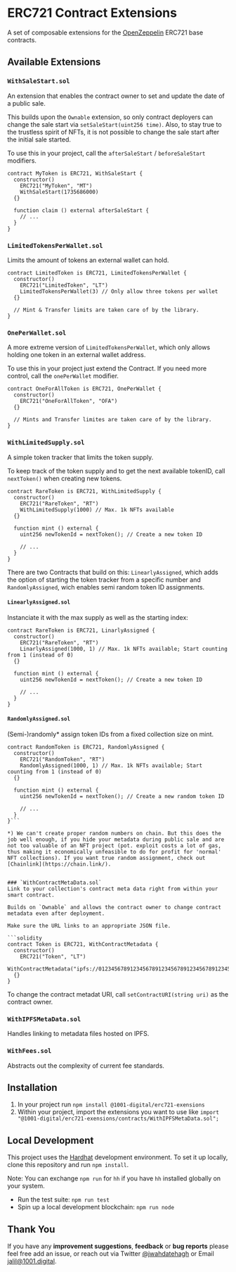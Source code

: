 # ERC721 Contract Extensions
A set of composable extensions for the [OpenZeppelin](https://openzeppelin.com/) ERC721 base contracts.

## Available Extensions
### `WithSaleStart.sol`
An extension that enables the contract owner to set and update the date of a public sale.

This builds upon the `Ownable` extension, so only contract deployers can change the sale start via `setSaleStart(uint256 time)`.
Also, to stay true to the trustless spirit of NFTs, it is not possible to change the sale start after the initial sale started.

To use this in your project, call the `afterSaleStart` / `beforeSaleStart` modifiers.

```solidity
contract MyToken is ERC721, WithSaleStart {
  constructor()
    ERC721("MyToken", "MT")
    WithSaleStart(1735686000)
  {}

  function claim () external afterSaleStart {
    // ...
  }
}
```

### `LimitedTokensPerWallet.sol`
Limits the amount of tokens an external wallet can hold.

```solidity
contract LimitedToken is ERC721, LimitedTokensPerWallet {
  constructor()
    ERC721("LimitedToken", "LT")
    LimitedTokensPerWallet(3) // Only allow three tokens per wallet
  {}

  // Mint & Transfer limits are taken care of by the library.
}
```

### `OnePerWallet.sol`
A more extreme version of `LimitedTokensPerWallet`, which only allows holding one token in an external wallet address.

To use this in your project just extend the Contract. If you need more control, call the `onePerWallet` modifier. 

```solidity
contract OneForAllToken is ERC721, OnePerWallet {
  constructor()
    ERC721("OneForAllToken", "OFA")
  {}

  // Mints and Transfer limites are taken care of by the library.
}
```

### `WithLimitedSupply.sol`
A simple token tracker that limits the token supply.

To keep track of the token supply and to get the next available tokenID, call `nextToken()` when creating new tokens.

```solidity
contract RareToken is ERC721, WithLimitedSupply {
  constructor()
    ERC721("RareToken", "RT")
    WithLimitedSupply(1000) // Max. 1k NFTs available
  {}

  function mint () external {
    uint256 newTokenId = nextToken(); // Create a new token ID

    // ...
  }
}
```

There are two Contracts that build on this: `LinearlyAssigned`, which adds the option of starting the token tracker from a specific number and `RandomlyAssigned`, wich enables semi random token ID assignments.

#### `LinearlyAssigned.sol`
Instanciate it with the max supply as well as the starting index:

```solidity
contract RareToken is ERC721, LinarlyAssigned {
  constructor()
    ERC721("RareToken", "RT")
    LinarlyAssigned(1000, 1) // Max. 1k NFTs available; Start counting from 1 (instead of 0)
  {}

  function mint () external {
    uint256 newTokenId = nextToken(); // Create a new token ID

    // ...
  }
}
```

#### `RandomlyAssigned.sol`
(Semi-)randomly* assign token IDs from a fixed collection size on mint.

```solidity
contract RandomToken is ERC721, RandomlyAssigned {
  constructor()
    ERC721("RandomToken", "RT")
    RandomlyAssigned(1000, 1) // Max. 1k NFTs available; Start counting from 1 (instead of 0)
  {}

  function mint () external {
    uint256 newTokenId = nextToken(); // Create a new random token ID

    // ...
  }
}```

*) We can't create proper random numbers on chain. But this does the job well enough, if you hide your metadata during public sale and are not too valuable of an NFT project (pot. exploit costs a lot of gas, thus making it economically unfeasible to do for profit for 'normal' NFT collections). If you want true random assignment, check out [Chainlink](https://chain.link/).


### `WithContractMetaData.sol`
Link to your collection's contract meta data right from within your smart contract.

Builds on `Ownable` and allows the contract owner to change contract metadata even after deployment.

Make sure the URL links to an appropriate JSON file.

```solidity
contract Token is ERC721, WithContractMetadata {
  constructor()
    ERC721("Token", "LT")
    WithContractMetadata("ipfs://0123456789123456789123456789123456789123456789/metadata.json")
  {}
}
```

To change the contract metadat URI, call `setContractURI(string uri)` as the contract owner.

### `WithIPFSMetaData.sol`
Handles linking to metadata files hosted on IPFS.

### `WithFees.sol`
Abstracts out the complexity of current fee standards.

## Installation
1. In your project run `npm install @1001-digital/erc721-exensions`
2. Within your project, import the extensions you want to use like `import "@1001-digital/erc721-exensions/contracts/WithIPFSMetaData.sol";`

## Local Development
This project uses the [Hardhat](https://hardhat.org/) development environment. To set it up locally, clone this repository and run `npm install`.

Note: You can exchange `npm run` for `hh` if you have `hh` installed globally on your system.

- Run the test suite: `npm run test`
- Spin up a local development blockchain: `npm run node`
<!-- - Deploy contract with `npm run deploy:localhost` -->

## Thank You
If you have any **improvement suggestions**, **feedback** or **bug reports** please feel free add an issue, or reach out via Twitter [@jwahdatehagh](https://twitter.com/jwahdatehagh) or Email [jalil@1001.digital](jalil@1001.digital).
